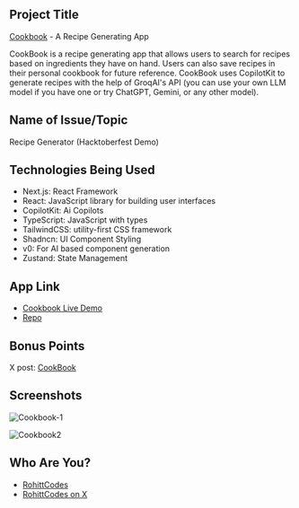 ## Project Title

[Cookbook](https://cookbook-eosin.vercel.app) - A Recipe Generating App

CookBook is a recipe generating app that allows users to search for recipes based on ingredients they have on hand. Users can also save recipes in their personal cookbook for future reference. CookBook uses CopilotKit to generate recipes with the help of GroqAI's API (you can use your own LLM model if you have one or try ChatGPT, Gemini, or any other model).

## Name of Issue/Topic

Recipe Generator (Hacktoberfest Demo)

## Technologies Being Used

- Next.js: React Framework
- React: JavaScript library for building user interfaces
- CopilotKit: Ai Copilots
- TypeScript: JavaScript with types
- TailwindCSS: utility-first CSS framework
- Shadncn: UI Component Styling
- v0: For AI based component generation
- Zustand: State Management

## App Link

- [Cookbook Live Demo](https://cookbook-eosin.vercel.app)
- [Repo](https://github.com/RohittCodes/cookbook)

## Bonus Points
X post: [CookBook](https://x.com/RohittCodes/status/1850148812528169220)

## Screenshots
![Cookbook-1](https://github.com/user-attachments/assets/c152ae2b-aa96-421a-b567-8af37a89253d)

![Cookbook2](https://github.com/user-attachments/assets/4591fc5b-2811-44df-b5cd-b631cdbc4420)


## Who Are You?

- [RohittCodes](https://github.com/RohittCodes)
- [RohittCodes on X](https://x.com/RohittCodes)
